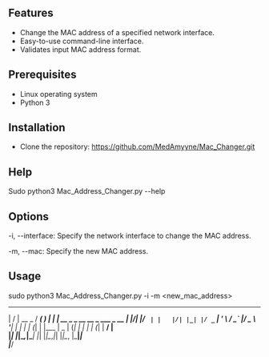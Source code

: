                             

## Features
- Change the MAC address of a specified network interface.
- Easy-to-use command-line interface.
- Validates input MAC address format.

## Prerequisites

- Linux operating system
- Python 3

## Installation

- Clone the repository:
   https://github.com/MedAmyyne/Mac_Changer.git

## Help

Sudo python3 Mac_Address_Changer.py --help

## Options
-i, --interface: Specify the network interface to change the MAC address.

-m, --mac: Specify the new MAC address.

## Usage

sudo python3 Mac_Address_Changer.py -i <interface> -m <new_mac_address>


 
 
 
 __  __        ____ _ _   _                             
|  \/  | __ _ / ___( ) | | | __ _ _ __   __ _  ___ _ __ 
| |\/| |/ _` | |   |/| |_| |/ _` | '_ \ / _` |/ _ \ '__|
| |  | | (_| | |___  |  _  | (_| | | | | (_| |  __/ |   
|_|  |_|\__,_|\____| |_| |_|\__,_|_| |_|\__, |\___|_|   
                                        |___/           



